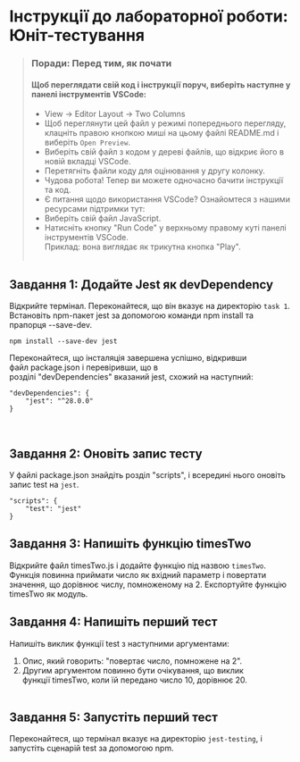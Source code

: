 # Інструкції до лабораторної роботи: Юніт-тестування

> ### **Поради: Перед тим, як почати**
> #### **Щоб переглядати свій код і інструкції поруч**, виберіть наступне у панелі інструментів VSCode:
> - View -> Editor Layout -> Two Columns
> - Щоб переглянути цей файл у режимі попереднього перегляду, клацніть правою кнопкою миші на цьому файлі README.md і виберіть `Open Preview`.
> - Виберіть свій файл з кодом у дереві файлів, що відкриє його в новій вкладці VSCode.
> - Перетягніть файли коду для оцінювання у другу колонку.
> - Чудова робота! Тепер ви можете одночасно бачити інструкції та код.
> - Є питання щодо використання VSCode? Ознайомтеся з нашими ресурсами підтримки тут:  
> - Виберіть свій файл JavaScript.
> - Натисніть кнопку "Run Code" у верхньому правому куті панелі інструментів VSCode.  
> Приклад: вона виглядає як трикутна кнопка "Play". 
<br><br>

## Завдання 1: Додайте Jest як devDependency

Відкрийте термінал. Переконайтеся, що він вказує на директорію `task 1`.  
Встановіть npm-пакет jest за допомогою команди npm install та прапорця --save-dev.  

```npm install --save-dev jest```

Переконайтеся, що інсталяція завершена успішно, відкривши файл package.json і перевіривши, що в розділі "devDependencies" вказаний jest, схожий на наступний:

```
"devDependencies": {
    "jest": "^28.0.0"
}
```
<br>

## Завдання 2: Оновіть запис тесту

У файлі package.json знайдіть розділ "scripts", і всередині нього оновіть запис test на `jest`.
<br>
```  
"scripts": {
    "test": "jest"
}
```
## Завдання 3: Напишіть функцію timesTwo

Відкрийте файл timesTwo.js і додайте функцію під назвою `timesTwo`. Функція повинна приймати число як вхідний параметр і повертати значення, що дорівнює числу, помноженому на 2.
Експортуйте функцію timesTwo як модуль.
<br>

## Завдання 4: Напишіть перший тест
Напишіть виклик функції test з наступними аргументами: 
1. Опис, який говорить: "повертає число, помножене на 2". 
2. Другим аргументом повинно бути очікування, що виклик функції timesTwo, коли їй передано число 10, дорівнює 20.
<br><br>

## Завдання 5: Запустіть перший тест 
Переконайтеся, що термінал вказує на директорію `jest-testing`, і запустіть сценарій test за допомогою npm.